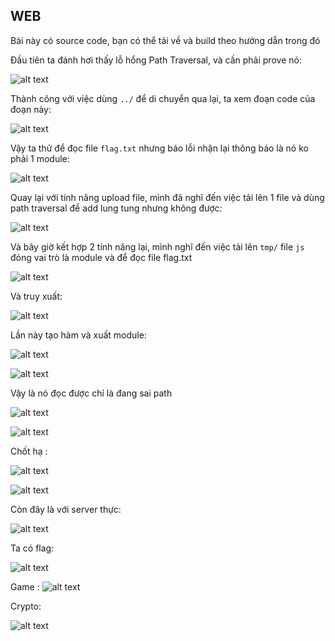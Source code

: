 ## 

## WEB

Bài này có source code, bạn có thể tải về và build theo hướng dẫn trong đó

Đầu tiên ta đánh hơi thấy lỗ hổng Path Traversal, và cần phải prove nó: 

![alt text](image-2.png)

Thành công với việc dùng `../` để di chuyển qua lại, ta xem đoạn code của đoạn này: 

![alt text](image-3.png)

Vậy ta thử để đọc file `flag.txt` nhưng báo lỗi nhận lại thông báo là nó ko phải 1 module: 

![alt text](image-4.png)

Quay lại với tính năng upload file, mình đã nghĩ đến việc tải lên 1 file và dùng path traversal để add lung tung nhưng không được: 

![alt text](image-5.png)

Và bây giờ kết hợp 2 tính năng lại, mình nghĩ đến việc tải lên `tmp/`  file `js` đóng vai trò là module và để đọc file flag.txt

![alt text](image-7.png)

Và truy xuất: 

![alt text](image-8.png)

Lần này tạo hàm và xuất module: 

![alt text](image-9.png)

![alt text](image-10.png)

Vậy là nó đọc được chỉ là đang sai path

![alt text](image-11.png)

![alt text](image-12.png)

Chốt hạ :

![alt text](image-13.png)

![alt text](image-14.png)

Còn đây là với server thực: 

![alt text](image.png)

Ta có flag: 

![alt text](image-1.png)


Game : 
![alt text](image-15.png)

Crypto: 

![alt text](image-16.png)